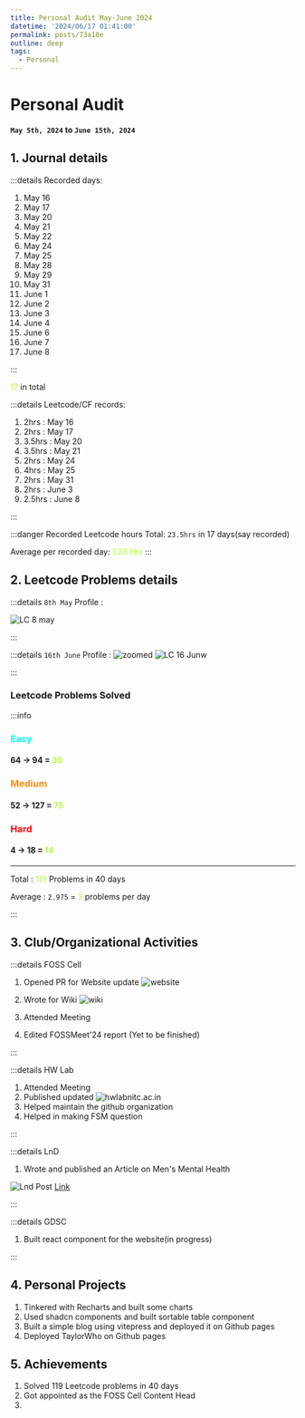 ```yaml
---
title: Personal Audit May-June 2024
datetime: '2024/06/17 01:41:00'
permalink: posts/73a18e
outline: deep
tags:
  - Personal
---
```


# Personal Audit

**`May 5th, 2024` to `June 15th, 2024`**

## 1. Journal details

:::details Recorded days:
1. May 16
1. May 17
1. May 20
1. May 21
1. May 22
1. May 24
1. May 25
1. May 28
1. May 29
1. May 31
1. June 1
1. June 2
1. June 3
1. June 4
1. June 6
1. June 7
1. June 8



:::

<span style="color:greenyellow;">17 </span> in total

:::details Leetcode/CF records: 

1. 2hrs : May 16
2. 2hrs : May 17
3. 3.5hrs : May 20
4. 3.5hrs : May 21
5. 2hrs : May 24
6. 4hrs : May 25
7. 2hrs : May 31
8. 2hrs : June 3
9. 2.5hrs : June 8

:::

:::danger Recorded Leetcode hours
Total: ``23.5hrs`` in 17 days(say recorded)

Average per recorded day: <span style="color:greenyellow;">1.38 Hrs</span>
:::

## 2. Leetcode Problems details

:::details `8th May` Profile :

![LC 8 may](<Screenshot from 2024-05-08 15-46-57.png>)

:::

:::details `16th June` Profile :
![zoomed](image-1.png)
![LC 16 Junw](image.png)

:::

### Leetcode Problems Solved

:::info 

<h3 style="color:aqua;">Easy</h3>  
<h4> 64 -> 94 = <span style="color:greenyellow;">30</span></h4>

<h3 style="color:darkorange;">Medium</h3> 
<h4> 52 -> 127 = <span style="color:greenyellow;">75</span></h4>

<h3 style="color:red;">Hard</h3>
<h4> 4 -> 18 = <span style="color:greenyellow;">14</span></h4>

---

Total : <span style="color:greenyellow;">119</span> Problems in 40 days

Average : `2.975` = <span style="color:greenyellow;">3 </span> problems per day 

:::

## 3. Club/Organizational Activities

:::details FOSS Cell
1. Opened PR for Website update
![website](image-3.png)
2. Wrote for Wiki
![wiki](image-4.png)
3. Attended Meeting

4. Edited FOSSMeet'24 report (Yet to be finished)


:::

:::details HW Lab

1. Attended Meeting
2. Published updated 
![hwlabnitc.ac.in](image-5.png)
3. Helped maintain the github organization
4. Helped in making FSM question


:::

:::details LnD

1. Wrote and published an Article on Men's Mental Health

![Lnd Post](image-2.png)
[Link](https://www.instagram.com/p/C7rai1IiVI4/?utm_source=ig_web_button_share_sheet&igsh=MzRlODBiNWFlZA%3D%3D)

:::

:::details GDSC

1. Built react component for the website(in progress)

:::

## 4. Personal Projects

1. Tinkered with Recharts and built some charts
2. Used shadcn components and built sortable table component
3. Built a simple blog using vitepress and deployed it on Github pages
4. Deployed TaylorWho on Github pages

## 5. Achievements

1. Solved 119 Leetcode problems in 40 days
2. Got appointed as the FOSS Cell Content Head
3. 